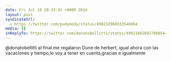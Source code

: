 ```yaml
---
date: Fri Jul 18 20:33:42 +0000 2014
layout: post
syndicateUrl:
  - https://twitter.com/pudymody/status/490232966933540864
media: []
inReplyTo: https://twitter.com/donatobellitti/status/490216626927980544
---
```

@donatobellitti al final me regalaron Dune de herbert, igual ahora con las vacaciones y tiempo,lo voy a tener en cuenta,gracias e igualmente


